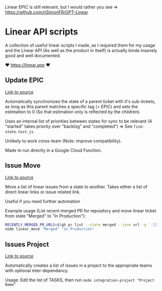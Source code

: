 Linear EPIC is still relevant, but I would rather you see => https://github.com/nSimonFR/GPT-Linear

# Linear API scripts

A collection of useful linear scripts I made, as I required them for my usage and the Linear API (As well as the product in itself) is actually kinda insanely good and well documented.

❤️ https://linear.app ❤️

## Update EPIC

[Link to source](./update-epic.js)

Automatically synchronizes the state of a parent ticket with it's sub-tickets, as long as this parent matches a specific tag (= EPIC) and sets the estimation to 0 (So that estimation only is reflected by the children).

Uses an internal list of priorities between states for sync to be relevant (A "started" takes priority over "backlog" and "completed") => See `find-state.test.js`.

Unlikely to work cross-team (Note: improve compatibility).

Made to run directly in a Google Cloud Function.

## Issue Move

[Link to source](./issue-move.js)

Move a list of linear issues from a state to another. Takes either a list of direct linear links or issue related link.

Useful if you need further automation

Example usage (List recent merged PR for repository and move linear ticket from state "Merged" to "In Production"):
```bash
RECENTLY_MERGED_PR_URLS=$(gh pr list --state merged --json url -q '.[].url')
node linear_move "Merged" "In Production"
```

## Issues Project

[Link to source](./issues-project.js)

Automatically creates a list of issues in a project to the appropriate teams with optional inter-dependancy.

Usage: Edit the list of TASKS, then run `node integration-project "Project Name"`

